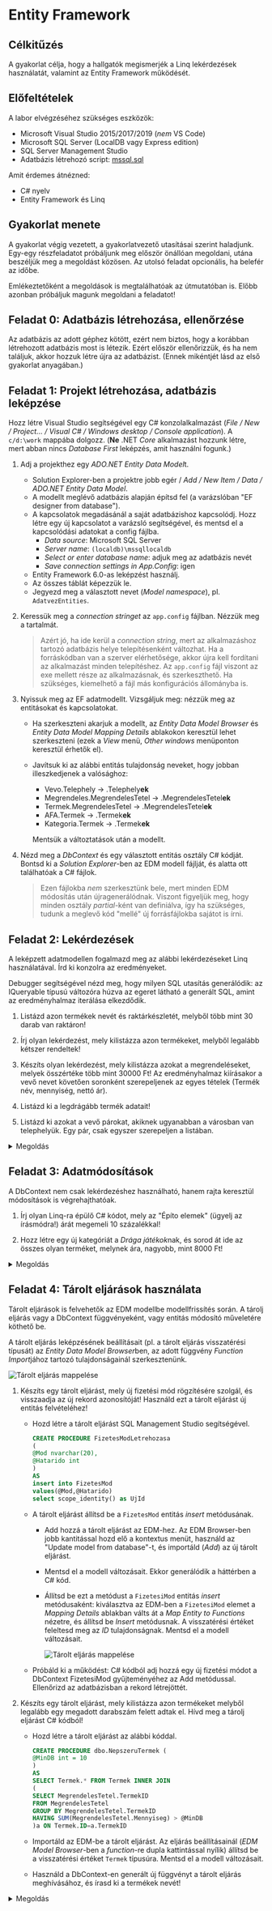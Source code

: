 # Entity Framework

## Célkitűzés

A gyakorlat célja, hogy a hallgatók megismerjék a Linq lekérdezések használatát, valamint az Entity Framework működését.

## Előfeltételek

A labor elvégzéséhez szükséges eszközök:

- Microsoft Visual Studio 2015/2017/2019 (_nem_ VS Code)
- Microsoft SQL Server (LocalDB vagy Express edition)
- SQL Server Management Studio
- Adatbázis létrehozó script: [mssql.sql](https://raw.githubusercontent.com/bmeviauac01/gyakorlatok/master/mssql.sql)

Amit érdemes átnézned:

- C# nyelv
- Entity Framework és Linq

## Gyakorlat menete

A gyakorlat végig vezetett, a gyakorlatvezető utasításai szerint haladjunk. Egy-egy részfeladatot próbáljunk meg először önállóan megoldani, utána beszéljük meg a megoldást közösen. Az utolsó feladat opcionális, ha belefér az időbe.

Emlékeztetőként a megoldások is megtalálhatóak az útmutatóban is. Előbb azonban próbáljuk magunk megoldani a feladatot!

## Feladat 0: Adatbázis létrehozása, ellenőrzése

Az adatbázis az adott géphez kötött, ezért nem biztos, hogy a korábban létrehozott adatbázis most is létezik. Ezért először ellenőrizzük, és ha nem találjuk, akkor hozzuk létre újra az adatbázist. (Ennek mikéntjét lásd az első gyakorlat anyagában.)

## Feladat 1: Projekt létrehozása, adatbázis leképzése

Hozz létre Visual Studio segítségével egy C# konzolalkalmazást (_File / New / Project... / Visual C# / Windows desktop / Console application_). A `c/d:\work` mappába dolgozz. (**Ne** .NET _Core_ alkalmazást hozzunk létre, mert abban nincs _Database First_ leképzés, amit használni fogunk.)

1. Adj a projekthez egy *ADO.NET Entity Data Model*t.

   - Solution Explorer-ben a projektre jobb egér / _Add / New Item / Data / ADO.NET Entity Data Model_.
   - A modellt meglévő adatbázis alapján építsd fel (a varázslóban "EF designer from database").
   - A kapcsolatok megadásánál a saját adatbázishoz kapcsolódj. Hozz létre egy új kapcsolatot a varázsló segítségével, és mentsd el a kapcsolódási adatokat a config fájlba.
     - _Data source_: Microsoft SQL Server
     - _Server name_: `(localdb)\mssqllocaldb`
     - _Select or enter database name_: adjuk meg az adatbázis nevét
     - _Save connection settings in App.Config_: igen
   - Entity Framework 6.0-as leképzést használj.
   - Az összes táblát képezzük le.
   - Jegyezd meg a választott nevet (_Model namespace_), pl. `AdatvezEntities`.

1. Keressük meg a _connection stringet_ az `app.config` fájlban. Nézzük meg a tartalmát.

   > Azért jó, ha ide kerül a _connection string_, mert az alkalmazáshoz tartozó adatbázis helye telepítésenként változhat. Ha a forráskódban van a szerver elérhetősége, akkor újra kell fordítani az alkalmazást minden telepítéshez. Az `app.config` fájl viszont az exe mellett része az alkalmazásnak, és szerkeszthető. Ha szükséges, kiemelhető a fájl más konfigurációs állományba is.

1. Nyissuk meg az EF adatmodellt. Vizsgáljuk meg: nézzük meg az entitásokat és kapcsolatokat.

   - Ha szerkeszteni akarjuk a modellt, az _Entity Data Model Browser_ és _Entity Data Model Mapping Details_ ablakokon keresztül lehet szerkeszteni (ezek a _View_ menü, _Other windows_ menüponton keresztül érhetők el).
   - Javítsuk ki az alábbi entitás tulajdonság neveket, hogy jobban illeszkedjenek a valósághoz:

     - Vevo.Telephely -> .Telephely**ek**
     - Megrendeles.MegrendelesTetel -> .MegrendelesTetel**ek**
     - Termek.MegrendelesTetel -> .MegrendelesTetel**ek**
     - AFA.Termek -> .Termek**ek**
     - Kategoria.Termek -> .Termek**ek**

     Mentsük a változtatások után a modellt.

1. Nézd meg a _DbContext_ és egy választott entitás osztály C# kódját. Bontsd ki a _Solution Explorer_-ben az EDM modell fájlját, és alatta ott találhatóak a C# fájlok.

   > Ezen fájlokba _nem_ szerkesztünk bele, mert minden EDM módosítás után újragenerálódnak. Viszont figyeljük meg, hogy minden osztály _partial_-ként van definiálva, így ha szükséges, tudunk a meglevő kód "mellé" új forrásfájlokba sajátot is írni.

## Feladat 2: Lekérdezések

A leképzett adatmodellen fogalmazd meg az alábbi lekérdezéseket Linq használatával. Írd ki konzolra az eredményeket.

Debugger segítségével nézd meg, hogy milyen SQL utasítás generálódik: az IQueryable típusú változóra húzva az egeret látható a generált SQL, amint az eredményhalmaz iterálása elkezdődik.

1. Listázd azon termékek nevét és raktárkészletét, melyből több mint 30 darab van raktáron!

1. Írj olyan lekérdezést, mely kilistázza azon termékeket, melyből legalább kétszer rendeltek!

1. Készíts olyan lekérdezést, mely kilistázza azokat a megrendeléseket, melyek összértéke több mint 30000 Ft! Az eredményhalmaz kiírásakor a vevő nevet követően soronként szerepeljenek az egyes tételek (Termék név, mennyiség, nettó ár).

1. Listázd ki a legdrágább termék adatait!

1. Listázd ki azokat a vevő párokat, akiknek ugyanabban a városban van telephelyük. Egy pár, csak egyszer szerepeljen a listában.

<details><summary markdown="span">Megoldás</summary>

```csharp
Console.WriteLine("***** Második feladat *****");
using (var db = new AdatvezEntities())
{
    // 2.1
    Console.WriteLine("\t2.1:");
    var qTermekRaktarkeszlet = from t in db.Termek
        where t.Raktarkeszlet > 30
        select t;
    foreach (var t in qTermekRaktarkeszlet)
        Console.WriteLine("\t\tNév={0}\tRaktrákészlet={1}", t.Nev, t.Raktarkeszlet);

    // 2.2
    Console.WriteLine("\t2.2:");
    var qTermekRendeles = from t in db.Termek
        where t.MegrendelesTetelek.Count >= 2
        select t;

    foreach (var t in qTermekRendeles)
        Console.WriteLine("\t\tNév={0}\tRaktrákészlet={1}", t.Nev, t.Raktarkeszlet);

    // 2.3
    Console.WriteLine("\t2.3:");
    var qMegrendelesOssz = from m in db.Megrendeles
        where m.MegrendelesTetelek.Sum(mt => mt.Mennyiseg * mt.NettoAr) > 30000
        select m;
    foreach (var m in qMegrendelesOssz)
    {
        Console.WriteLine("\t\tNév={0}", m.Telephely.Vevo.Nev);
        foreach (var mt in m.MegrendelesTetelek)
            Console.WriteLine("\t\t\tTermék={0}\tÁr={1}\tDb={2}", mt.Termek.Nev, mt.NettoAr, mt.Mennyiseg);
    }

    // 2.3 második megoldás
    // Csak egy lekérdezést fog generálni, a Navigation Propertyket is feltölti rögtön
    Console.WriteLine("\tc 2.3 alternatív megoldás:");
    var qMegrendelesOssz2 = from m in
        db.Megrendeles.Include("MegrendelesTetel").Include("MegrendelesTetel.Termek")
            .Include("Telephely").Include("Telephely.Vevo")
        where m.MegrendelesTetelek.Sum(mt => mt.Mennyiseg * mt.NettoAr) > 30000
        select m;
    foreach (var m in qMegrendelesOssz2)
    {
        Console.WriteLine("\t\tNév={0}", m.Telephely.Vevo.Nev);
        foreach (var mt in m.MegrendelesTetelek)
            Console.WriteLine("\t\t\tTermék={0}\tÁr={1}\tDb={2}", mt.Termek.Nev, mt.NettoAr, mt.Mennyiseg);
    }

    // 2.4
    Console.WriteLine("\t2.4:");
    var qTermekMax = from t in db.Termek
        where t.NettoAr == db.Termek.Max(a => a.NettoAr)
        select t;
    foreach (var t in qTermekMax)
        Console.WriteLine("\t\tNév={0}\tÁrt={1}", t.Nev, t.NettoAr);

    // 2.5
    Console.WriteLine("\t2.5:");
    var qJoin = from t1 in db.Telephely
        join t2 in db.Telephely on t1.Varos equals t2.Varos
        where t1.VevoID > t2.VevoID
        select new { v1 = t1.Vevo, v2 = t2.Vevo };
    foreach (var v in qJoin)
        Console.WriteLine("\t\tVevő 1={0}\tVevő 2={1}", v.v1.Nev, v.v2.Nev);

}
```

</details>

## Feladat 3: Adatmódosítások

A DbContext nem csak lekérdezéshez használható, hanem rajta keresztül módosítások is végrehajthatóak.

1. Írj olyan Linq-ra épülő C# kódot, mely az "Építo elemek" (ügyelj az írásmódra!) árát megemeli 10 százalékkal!

1. Hozz létre egy új kategóriát a *Drága játékok*nak, és sorod át ide az összes olyan terméket, melynek ára, nagyobb, mint 8000 Ft!

<details><summary markdown="span">Megoldás</summary>

```csharp
Console.WriteLine("***** Harmadik feladat *****");
using (var db = new AdatvezEntities())
{
    // 3.1
    Console.WriteLine("\t3.1:");
    var qTermekEpito = from t in db.Termek
        where t.Kategoria.Nev == "Építo elemek"
        select t;
    Console.WriteLine("\tMódosítás előtt:");
    foreach (var t in qTermekEpito)
    {
        Console.WriteLine("\t\t\tNév={0}\tRaktrákészlet={1}\tÁr={2}", t.Nev, t.Raktarkeszlet, t.NettoAr);
        t.NettoAr = 1.1 * t.NettoAr;
    }

    db.SaveChanges();

    qTermekEpito = from t in db.Termek
        where t.Kategoria.Nev == "Építo elemek"
        select t;
    Console.WriteLine("\tMódosítás után:");
    foreach (var t in qTermekEpito)
        Console.WriteLine("\t\t\tNév={0}\tRaktrákészlet={1}\tÁr={2}", t.Nev, t.Raktarkeszlet, t.NettoAr);

    // 3.2
    Console.WriteLine("\t3.2:");
    Kategoria dragaJatek = (from k in db.Kategoria
        where k.Nev == "Drága Játék"
        select k).SingleOrDefault();

    if (dragaJatek == null)
    {
        dragaJatek = new Kategoria { Nev = "Drága Játék" };
        
        // Erre nem feltetlenul van szukseg: ha van atrendelt termek, ahhoz hozzakotjuk a kategoria entitast
        // es bekerul automatikusan a kategoria tablaba is. Igy viszont, hogy explicit felvesszuk, (1) jobban
        // kifejezi a szandekunkat; es (2) akkor is felvesszuk a kategoriat, ha vegul nincs atrendelt termek.
        db.Category.Add(dragaJatek);
    }

    var qTermekDraga = from t in db.Termek
        where t.NettoAr > 8000
        select t;

    foreach (var t in qTermekDraga)
        t.Kategoria = dragaJatek;
    db.SaveChanges();

    qTermekDraga = from t in db.Termek
        where t.Kategoria.Nev == "Drága Játék"
        select t;

    foreach (var t in qTermekDraga)
        Console.WriteLine("\t\tNév={0}\tÁrt={1}", t.Nev, t.NettoAr);
}
```

</details>

## Feladat 4: Tárolt eljárások használata

Tárolt eljárások is felvehetők az EDM modellbe modellfrissítés során. A tárolj eljárás vagy a DbContext függvényeként, vagy entitás módosító műveletére köthető be.

A tárolt eljárás leképzésének beállításait (pl. a tárolt eljárás visszatérési típusát) az *Entity Data Model Browser*ben, az adott függvény *Function Import*jához tartozó tulajdonságainál szerkesztenünk.

![Tárolt eljárás mappelése](images/vs-storedproc-mapping.png)

1. Készíts egy tárolt eljárást, mely új fizetési mód rögzítésére szolgál, és visszaadja az új rekord azonosítóját! Használd ezt a tárolt eljárást új entitás felvételéhez!

   - Hozd létre a tárolt eljárást SQL Management Studio segítségével.

     ```sql
     CREATE PROCEDURE FizetesModLetrehozasa
     (
     @Mod nvarchar(20),
     @Hatarido int
     )
     AS
     insert into FizetesMod
     values(@Mod,@Hatarido)
     select scope_identity() as UjId
     ```

   - A tárolt eljárást állítsd be a `FizetesMod` entitás _insert_ metódusának.

     - Add hozzá a tárolt eljárást az EDM-hez. Az EDM Browser-ben jobb kantitással hozd elő a kontextus menüt, használd az "Update model from database"-t, és importáld (_Add_) az új tárolt eljárást.
     - Mentsd el a modell változásait. Ekkor generálódik a háttérben a C# kód.
     - Állítsd be ezt a metódust a `FizetesiMod` entitás _insert_ metódusaként: kiválasztva az EDM-ben a `FizetesiMod` elemet a _Mapping Details_ ablakban válts át a _Map Entity to Functions_ nézetre, és állítsd be _Insert_ metódusnak. A visszatérési értéket feleltesd meg az _ID_ tulajdonságnak. Mentsd el a modell változásait.

       ![Tárolt eljárás mappelése](images/vs-insert-storedproc.png)

   - Próbáld ki a működést: C# kódból adj hozzá egy új fizetési módot a DbContext FizetesiMod gyűjteményéhez az Add metódussal. Ellenőrizd az adatbázisban a rekord létrejöttét.

1. Készíts egy tárolt eljárást, mely kilistázza azon termékeket melyből legalább egy megadott darabszám felett adtak el. Hívd meg a tárolj eljárást C# kódból!

   - Hozd létre a tárolt eljárást az alábbi kóddal.

     ```sql
     CREATE PROCEDURE dbo.NepszeruTermek (
     @MinDB int = 10
     )
     AS
     SELECT Termek.* FROM Termek INNER JOIN
     (
     SELECT MegrendelesTetel.TermekID
     FROM MegrendelesTetel
     GROUP BY MegrendelesTetel.TermekID
     HAVING SUM(MegrendelesTetel.Mennyiseg) > @MinDB
     )a ON Termek.ID=a.TermekID
     ```

   - Importáld az EDM-be a tárolt eljárást. Az eljárás beállításainál (_EDM Model Browser_-ben a _function_-re dupla kattintással nyílik) állítsd be a visszatérési értéket `Termek` típusúra. Mentsd el a modell változásait.

   - Használd a DbContext-en generált új függvényt a tárolt eljárás meghívásához, és írasd ki a termékek nevét!

<details><summary markdown="span">Megoldás</summary>

```csharp
Console.WriteLine("***** Negyedik feladat *****");
using (var db = new AdatvezEntities())
{
    // 4.3
    Console.WriteLine("\t4.3:");

    var f = new FizetesMod
    {
        Mod = "Valamikor hozom",
        Hatarido = 99999
    };

    db.FizetesMod.Add(f);
    db.SaveChanges();

    // 4.6
    Console.WriteLine("\t4.6:");
    var qTermekNepszeru = db.NepszeruTermek(5);
    foreach (var t in qTermekNepszeru)
        Console.WriteLine("\t\tNév={0}\tRaktrákészlet={1}\tÁr={2}", t.Nev, t.Raktarkeszlet, t.NettoAr));
}
```

</details>
